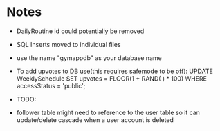 # Notes

* DailyRoutine id could potentially be removed

* SQL Inserts moved to individual files

* use the name "gymappdb" as your database name

* To add upvotes to DB use(this requires safemode to be off): UPDATE WeeklySchedule SET upvotes = FLOOR(1 + RAND( ) * 100) WHERE accessStatus = 'public';


* TODO:

* follower table might need to reference to the user table so it can update/delete cascade when a user account is deleted
